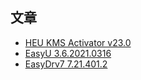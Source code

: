 ## 文章

- [HEU KMS Activator v23.0](./heu-kms-activator)  
- [EasyU 3.6.2021.0316](./easyu)
- [EasyDrv7 7.21.401.2](./easydrv)
